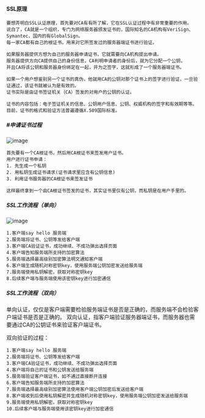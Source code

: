 #### SSL原理
```
要想弄明白SSL认证原理，首先要对CA有有所了解，它在SSL认证过程中有非常重要的作用。
说白了，CA就是一个组织，专门为网络服务器颁发证书的，国际知名的CA机构有VeriSign、Symantec，国内的有GlobalSign。
每一家CA都有自己的根证书，用来对它所签发过的服务器端证书进行验证。

如果服务器提供方想为自己的服务器申请证书，它就需要向CA机构提出申请。
服务器提供方向CA提供自己的身份信息，CA判明申请者的身份后，就为它分配一个公钥，
并且CA将该公钥和服务器身份绑定在一起，并为之签字，这就形成了一个服务器端证书。

如果一个用户想鉴别另一个证书的真伪，他就用CA的公钥对那个证书上的签字进行验证，一旦验证通过，该证书就被认为是有效的。
证书实际是由证书签证机关（CA）签发的对用户的公钥的认证。

证书的内容包括：电子签证机关的信息、公钥用户信息、公钥、权威机构的签字和有效期等等。
目前，证书的格式和验证方法普遍遵循X.509国际标准。
```
#####   #申请证书过程
![image](https://coding.net/u/aminglinux/p/nginx/git/raw/master/ssl/ssl_ca.png)
```
首先要有一个CA根证书，然后用CA根证书来签发用户证书。
用户进行证书申请：
1. 先生成一个私钥
2. 用私钥生成证书请求(证书请求里应含有公钥信息)
3. 利用证书服务器的CA根证书来签发证书

这样最终拿到一个由CA根证书签发的证书，其实证书里仅有公钥，而私钥是在用户手里的。
```

#####   SSL工作流程（单向）
![image](https://coding.net/u/aminglinux/p/nginx/git/raw/master/ssl/ssl_auth.jpg)
```
1.客户端say hello 服务端
2.服务端将证书、公钥等发给客户端
3.客户端CA验证证书，成功继续、不成功弹出选择页面
4.客户端告知服务端所支持的加密算法
5.服务端选择最高级别加密算法明文通知客户端
6.客户端生成随机对称密钥key，使用服务端公钥加密发送给服务端
7.服务端使用私钥解密，获取对称密钥key
8.后续客户端与服务端使用该密钥key进行加密通信
```

#####   SSL工作流程（双向）
单向认证，仅仅是客户端需要检验服务端证书是否是正确的，而服务端不会检验客户端证书是否是正确的。
双向认证，指客户端验证服务器端证书，而服务器也需要通过CA的公钥证书来验证客户端证书。

双向验证的过程：
```
1.客户端say hello 服务端
2.服务端将证书、公钥等发给客户端
3.客户端CA验证证书，成功继续、不成功弹出选择页面
4.客户端将自己的证书和公钥发送给服务端
5.服务端验证客户端证书，如不通过直接断开连接
6.客户端告知服务端所支持的加密算法
7.服务端选择最高级别加密算法使用客户端公钥加密后发送给客户端
8.客户端收到后使用私钥解密并生成随机对称密钥key，使用服务端公钥加密发送给服务端
9.服务端使用私钥解密，获取对称密钥key
10.后续客户端与服务端使用该密钥key进行加密通信
```